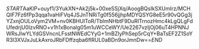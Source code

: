 $START$AaKlP+ouyf1/3YukXN+Ak2j5k+00xeSSjXq/AoogBQsIkSXUmIrz/MCHQIF7Fz6fPp3qqa1vaHiFVq4JSJnTNRiTg0f556jjhpMDYQSYG8eE5r90vQGg3jYZxnjOULoVym2VM+nv0KBHUlToR/TblmNHbtF9DuRlTrnozHmc4kLgQLgFdUfedrjU0IzvRNO+v1h1xBonalg05m1uWCCeWY/Ue2267vzIjOj06uT4HPNNJWRsJlwYLYdGSVncnLFsstNWEdCYyG+1mBZlyPhSep5rCqY+BaTsEF2Z1SoYR3l3XVJxJuLkAxroJRbFDffzqba6flRUL0aBDn9orJmnDw==$END$
